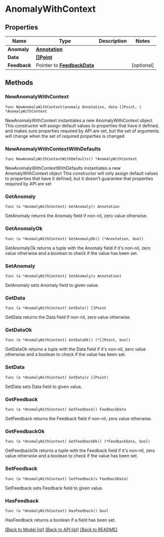 # AnomalyWithContext

## Properties

Name | Type | Description | Notes
------------ | ------------- | ------------- | -------------
**Anomaly** | [**Annotation**](Annotation.md) |  | 
**Data** | [**[]Point**](Point.md) |  | 
**Feedback** | Pointer to [**FeedbackData**](FeedbackData.md) |  | [optional] 

## Methods

### NewAnomalyWithContext

`func NewAnomalyWithContext(anomaly Annotation, data []Point, ) *AnomalyWithContext`

NewAnomalyWithContext instantiates a new AnomalyWithContext object
This constructor will assign default values to properties that have it defined,
and makes sure properties required by API are set, but the set of arguments
will change when the set of required properties is changed

### NewAnomalyWithContextWithDefaults

`func NewAnomalyWithContextWithDefaults() *AnomalyWithContext`

NewAnomalyWithContextWithDefaults instantiates a new AnomalyWithContext object
This constructor will only assign default values to properties that have it defined,
but it doesn't guarantee that properties required by API are set

### GetAnomaly

`func (o *AnomalyWithContext) GetAnomaly() Annotation`

GetAnomaly returns the Anomaly field if non-nil, zero value otherwise.

### GetAnomalyOk

`func (o *AnomalyWithContext) GetAnomalyOk() (*Annotation, bool)`

GetAnomalyOk returns a tuple with the Anomaly field if it's non-nil, zero value otherwise
and a boolean to check if the value has been set.

### SetAnomaly

`func (o *AnomalyWithContext) SetAnomaly(v Annotation)`

SetAnomaly sets Anomaly field to given value.


### GetData

`func (o *AnomalyWithContext) GetData() []Point`

GetData returns the Data field if non-nil, zero value otherwise.

### GetDataOk

`func (o *AnomalyWithContext) GetDataOk() (*[]Point, bool)`

GetDataOk returns a tuple with the Data field if it's non-nil, zero value otherwise
and a boolean to check if the value has been set.

### SetData

`func (o *AnomalyWithContext) SetData(v []Point)`

SetData sets Data field to given value.


### GetFeedback

`func (o *AnomalyWithContext) GetFeedback() FeedbackData`

GetFeedback returns the Feedback field if non-nil, zero value otherwise.

### GetFeedbackOk

`func (o *AnomalyWithContext) GetFeedbackOk() (*FeedbackData, bool)`

GetFeedbackOk returns a tuple with the Feedback field if it's non-nil, zero value otherwise
and a boolean to check if the value has been set.

### SetFeedback

`func (o *AnomalyWithContext) SetFeedback(v FeedbackData)`

SetFeedback sets Feedback field to given value.

### HasFeedback

`func (o *AnomalyWithContext) HasFeedback() bool`

HasFeedback returns a boolean if a field has been set.


[[Back to Model list]](../README.md#documentation-for-models) [[Back to API list]](../README.md#documentation-for-api-endpoints) [[Back to README]](../README.md)


